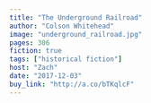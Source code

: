 ```yaml
---
title: "The Underground Railroad"
author: "Colson Whitehead"
image: "underground_railroad.jpg"
pages: 306
fiction: true
tags: ["historical fiction"]
host: "Zach"
date: "2017-12-03"
buy_link: "http://a.co/bTKqlcF"
---
```

